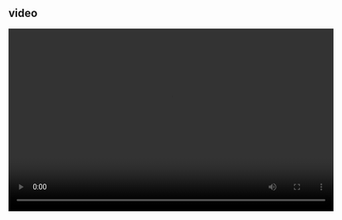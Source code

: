## video

<video width="640" height="360" controls>
  <source src="assets/videos/your_video.mp4" type="video/mp4">
  Your browser does not support the video tag.
</video>
